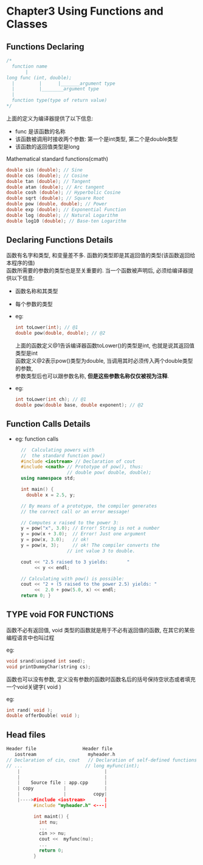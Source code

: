 Chapter3 Using Functions and Classes
===

Functions Declaring
---

```cpp
/*
  function name
       |
long func (int, double);
  |         |      |_______argument type
  |         |________argument type
  |
  function type(type of return value)
*/
```

上面的定义为编译器提供了以下信息:

* func 是该函数的名称
* 该函数被调用时接收两个参数: 第一个是int类型, 第二个是double类型
* 该函数的返回值类型是long

Mathematical standard functions(cmath)

```cpp
double sin (double); // Sine
double cos (double); // Cosine
double tan (double); // Tangent
double atan (double); // Arc tangent
double cosh (double); // Hyperbolic Cosine
double sqrt (double); // Square Root
double pow (double, double); // Power
double exp (double); // Exponential Function
double log (double); // Natural Logarithm
double log10 (double); // Base-ten Logarithm
```

Declaring Functions Details
---

函数有名字和类型, 和变量差不多. 函数的类型即是其返回值的类型(该函数返回给本程序的值)  
函数所需要的参数的类型也是至关重要的. 当一个函数被声明后, 必须给编译器提供以下信息:

* 函数名称和其类型
* 每个参数的类型

* eg:

  ```cpp
  int toLower(int); // @1
  double pow(double, double); // @2
  ```

  上面的函数定义@1告诉编译器函数toLower()的类型是int, 也就是说其返回值类型是int  
  函数定义@2表示pow()类型为double, 当调用其时必须传入两个double类型的参数,  
  参数类型后也可以跟参数名称, **但是这些参数名称仅仅被视为注释**.

* eg:

  ```cpp
  int toLower(int ch); // @1
  double pow(double base, double exponent); // @2
  ```

Function Calls Details
----

* eg: function calls

  ```cpp
    //  Calculating powers with
    //  the standard function pow()
    #include <iostream> // Declaration of cout
    #include <cmath> // Prototype of pow(), thus:
                     // double pow( double, double);
    using namespace std;

    int main() {
      double x = 2.5, y;

    // By means of a prototype, the compiler generates
    // the correct call or an error message!

    // Computes x raised to the power 3:
    y = pow("x", 3.0); // Error! String is not a number
    y = pow(x + 3.0);  // Error! Just one argument
    y = pow(x, 3.0);   // ok!
    y = pow(x, 3);     // ok! The compiler converts the
                     // int value 3 to double.

    cout << "2.5 raised to 3 yields:       "
         << y << endl;

    // Calculating with pow() is possible:
    cout << "2 + (5 raised to the power 2.5) yields: "
         <<  2.0 + pow(5.0, x) << endl;
    return 0; }
  ```

TYPE void FOR FUNCTIONS
---

函数不必有返回值, void 类型的函数就是用于不必有返回值的函数, 在其它的某些编程语言中也叫过程

eg:

```cpp
void srand(usigned int seed);
void printDummyChar(string cs);
```

函数也可以没有参数, 定义没有参数的函数时函数名后的括号保持空状态或者填充一个void关键字( void )

eg:

```cpp
int rand( void );
double offerDouble( void );
```

Head files
---

```cpp
Header file                 Header file
   iostream                   myheader.h
// Declaration of cin, cout   // Declaration of self-defined functions and classes
// ...                       // long myFunc(int);
    |                               |
    |                               |
    |    Source file : app.cpp      | 
    | copy           |              |
    |                |          copy|
    |---->#include <iostream>       | 
          #include "myheader.h" <---|

          int maint() {
            int nu;
            ...
            cin >> nu;
            cout <<  myfunc(nu);
            ...
            return 0;
          }


```
